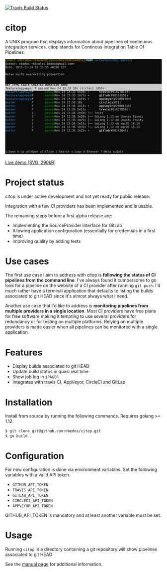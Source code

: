 [![Travis Build Status](https://travis-ci.org/nbedos/citop.svg?branch=master)](https://travis-ci.org/nbedos/citop/builds)

# citop
A UNIX program that displays information about pipelines of continuous
integration services. citop stands for Continous Integration Table Of Pipelines.

![User Interface](citop.svg)

[Live demo \[SVG, 290kB\]](https://nbedos.github.io/citop/demo.svg)


# Project status
citop is under active development and not yet ready for public release.

Integration with a few CI providers has been implemented and is usable.

The remaining steps before a first alpha release are:
* Implementing the SourceProvider interface for GitLab
* Allowing application configuration (essentially for credentials in a first time)
* Improving quality by adding tests
 
# Use cases
The first use case I aim to address with citop is **following the status of CI pipelines
from the command line**. I've always found it cumbersome to go look for a pipeline on the website
of a CI provider after running `git push`. I'd much rather have a terminal application that defaults
to listing the builds associated to git HEAD since it's almost always what I need.

Another use case that I'd like to address is **monitoring pipelines from multiple providers in a
single location**. Most CI providers have free plans for free software making it tempting to use several providers for redundancy or for testing on multiple platforms. Relying on multiple providers is made easier when all pipelines can be monitored with a single application.      

# Features
* Display builds associated to git HEAD
* Update build status in quasi real time
* Show job log in `$PAGER`
* Integrates with travis CI, AppVeyor, CircleCI and GitLab 

# Installation
Install from source by running the following commands. Requires golang >= 1.12.
```shell
$ git clone git@github.com:nbedos/citop.git
$ go build .
``` 

# Configuration
For now configuration is done via environment variables. Set the following variables with
a valid API token.

* `GITHUB_API_TOKEN`
* `TRAVIS_API_TOKEN`
* `GITLAB_API_TOKEN`
* `CIRCLECI_API_TOKEN`
* `APPVEYOR_API_TOKEN`

GITHUB_API_TOKEN is mandatory and at least another variable must be set.

# Usage
Running `citop` in a directory containing a git repository will show pipelines associated to git HEAD

See the [manual page](man/citop_pandoc.md) for additional information.
 

